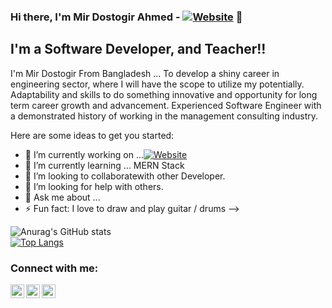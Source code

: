 ### Hi there, I'm Mir Dostogir Ahmed - [![Website](https://mirdostogir.me/)](https://mirdostogir.me/) 👋


## I'm a Software Developer, and Teacher!!

I'm Mir Dostogir From Bangladesh ...
To develop a shiny career in engineering sector, where I will have the scope to utilize my potentially. Adaptability and skills to do something innovative and opportunity for long term career growth and advancement.
Experienced Software Engineer with a demonstrated history of working in the management consulting industry.

Here are some ideas to get you started:

- 🔭 I’m currently working on ...[![Website](https://www.luminouslabsbd.com/images/logo2_white.png)](https://www.luminouslabsbd.com/)
- 🌱 I’m currently learning ... MERN Stack
- 👯 I’m looking to collaboratewith other Developer.
- 🤔 I’m looking for help with others.
- 💬 Ask me about ...
- ⚡ Fun fact: I love to draw and play guitar / drums
-->


![Anurag's GitHub stats](https://github-readme-stats.vercel.app/api?username=mirdostogir&show_icons=true&theme=algolia)
<br />
[![Top Langs](https://github-readme-stats.vercel.app/api/top-langs/?username=mirdostogir&exclude_repo=github-readme-stats,anuraghazra.github.io)](https://github.com/anuraghazra/github-readme-stats)


### Connect with me:

[<img align="left" alt="d-coders | Twitter" width="22px" src="https://cdn.jsdelivr.net/npm/simple-icons@v3/icons/twitter.svg" />][twitter]
[<img align="left" alt="d-coders | LinkedIn" width="22px" src="https://cdn.jsdelivr.net/npm/simple-icons@v3/icons/linkedin.svg" />][linkedin]
[<img align="left" alt="d-coders | Instagram" width="22px" src="https://cdn.jsdelivr.net/npm/simple-icons@v3/icons/instagram.svg" />][instagram]

<br />





[twitter]: https://twitter.com/DostogirMir
[instagram]: https://www.instagram.com/mirdostogir/
[linkedin]:https://www.linkedin.com/in/mir-dostogir-ahmed-5272611b2/
